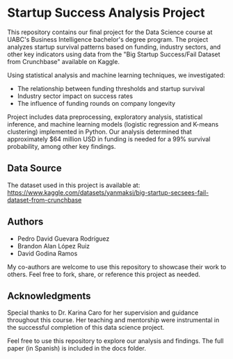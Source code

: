 # Startup Success Analysis Project

This repository contains our final project for the Data Science course at UABC's Business Intelligence bachelor's degree program. The project analyzes startup survival patterns based on funding, industry sectors, and other key indicators using data from the "Big Startup Success/Fail Dataset from Crunchbase" available on Kaggle.

Using statistical analysis and machine learning techniques, we investigated:
- The relationship between funding thresholds and startup survival
- Industry sector impact on success rates  
- The influence of funding rounds on company longevity

Project includes data preprocessing, exploratory analysis, statistical inference, and machine learning models (logistic regression and K-means clustering) implemented in Python. Our analysis determined that approximately $64 million USD in funding is needed for a 99% survival probability, among other key findings.

## Data Source
The dataset used in this project is available at: https://www.kaggle.com/datasets/yanmaksi/big-startup-secsees-fail-dataset-from-crunchbase

## Authors
- Pedro David Guevara Rodríguez
- Brandon Alan López Ruiz  
- David Godina Ramos

My co-authors are welcome to use this repository to showcase their work to others. Feel free to fork, share, or reference this project as needed.

## Acknowledgments
Special thanks to Dr. Karina Caro for her supervision and guidance throughout this course. Her teaching and mentorship were instrumental in the successful completion of this data science project.

Feel free to use this repository to explore our analysis and findings. The full paper (in Spanish) is included in the docs folder.

